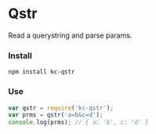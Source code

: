 # Qstr
Read a querystring and parse params.

### Install
```
npm install kc-qstr
```

### Use
```js
var qstr = require('kc-qstr');
var prms = qstr('a=b&c=d');
console.log(prms); // { a: 'b', c: 'd' }

```
